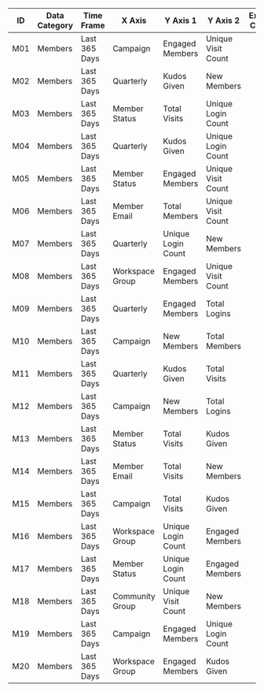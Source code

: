| ID  | Data Category | Time Frame    | X Axis          | Y Axis 1           | Y Axis 2           | Expected Columns |
|-----|---------------|---------------|-----------------|--------------------|--------------------|------------------|
| M01 | Members       | Last 365 Days | Campaign        | Engaged Members    | Unique Visit Count |                  |
| M02 | Members       | Last 365 Days | Quarterly       | Kudos Given        | New Members        |                  |
| M03 | Members       | Last 365 Days | Member Status   | Total Visits       | Unique Login Count |                  |
| M04 | Members       | Last 365 Days | Quarterly       | Kudos Given        | Unique Login Count |                  |
| M05 | Members       | Last 365 Days | Member Status   | Engaged Members    | Unique Visit Count |                  |
| M06 | Members       | Last 365 Days | Member Email    | Total Members      | Unique Visit Count |                  |
| M07 | Members       | Last 365 Days | Quarterly       | Unique Login Count | New Members        |                  |
| M08 | Members       | Last 365 Days | Workspace Group | Engaged Members    | Unique Visit Count |                  |
| M09 | Members       | Last 365 Days | Quarterly       | Engaged Members    | Total Logins       |                  |
| M10 | Members       | Last 365 Days | Campaign        | New Members        | Total Members      |                  |
| M11 | Members       | Last 365 Days | Quarterly       | Kudos Given        | Total Visits       |                  |
| M12 | Members       | Last 365 Days | Campaign        | New Members        | Total Logins       |                  |
| M13 | Members       | Last 365 Days | Member Status   | Total Visits       | Kudos Given        |                  |
| M14 | Members       | Last 365 Days | Member Email    | Total Visits       | New Members        |                  |
| M15 | Members       | Last 365 Days | Campaign        | Total Visits       | Kudos Given        |                  |
| M16 | Members       | Last 365 Days | Workspace Group | Unique Login Count | Engaged Members    |                  |
| M17 | Members       | Last 365 Days | Member Status   | Unique Login Count | Engaged Members    |                  |
| M18 | Members       | Last 365 Days | Community Group | Unique Visit Count | New Members        |                  |
| M19 | Members       | Last 365 Days | Campaign        | Engaged Members    | Unique Login Count |                  |
| M20 | Members       | Last 365 Days | Workspace Group | Engaged Members    | Kudos Given        |                  |
